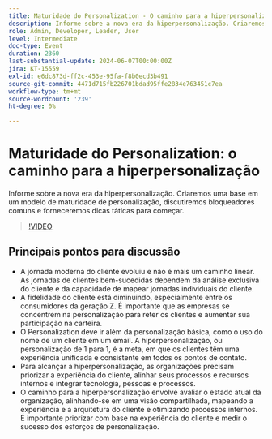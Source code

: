 ```yaml
---
title: Maturidade do Personalization - O caminho para a hiperpersonalização
description: Informe sobre a nova era da hiperpersonalização. Criaremos uma base em um modelo de maturidade de personalização, discutiremos bloqueadores comuns e forneceremos dicas táticas para começar.Pontos principais de discussão - A Jornada moderna do cliente​ O caminho para a hiperpersonalização​ Como começar na sua organização
role: Admin, Developer, Leader, User
level: Intermediate
doc-type: Event
duration: 2360
last-substantial-update: 2024-06-07T00:00:00Z
jira: KT-15559
exl-id: e6dc873d-ff2c-453e-95fa-f8b0ecd3b491
source-git-commit: 4471d715fb226701bdad95ffe2834e763451c7ea
workflow-type: tm+mt
source-wordcount: '239'
ht-degree: 0%

---
```


# Maturidade do Personalization: o caminho para a hiperpersonalização

Informe sobre a nova era da hiperpersonalização. Criaremos uma base em um modelo de maturidade de personalização, discutiremos bloqueadores comuns e forneceremos dicas táticas para começar.

>[!VIDEO](https://video.tv.adobe.com/v/3429288/?learn=on)

## Principais pontos para discussão

* A jornada moderna do cliente evoluiu e não é mais um caminho linear. As jornadas de clientes bem-sucedidas dependem da análise exclusiva do cliente e da capacidade de mapear jornadas individuais do cliente.
* A fidelidade do cliente está diminuindo, especialmente entre os consumidores da geração Z. É importante que as empresas se concentrem na personalização para reter os clientes e aumentar sua participação na carteira.
* O Personalization deve ir além da personalização básica, como o uso do nome de um cliente em um email. A hiperpersonalização, ou personalização de 1 para 1, é a meta, em que os clientes têm uma experiência unificada e consistente em todos os pontos de contato.
* Para alcançar a hiperpersonalização, as organizações precisam priorizar a experiência do cliente, alinhar seus processos e recursos internos e integrar tecnologia, pessoas e processos.
* O caminho para a hiperpersonalização envolve avaliar o estado atual da organização, alinhando-se em uma visão compartilhada, mapeando a experiência e a arquitetura do cliente e otimizando processos internos.  É importante priorizar com base na experiência do cliente e medir o sucesso dos esforços de personalização.